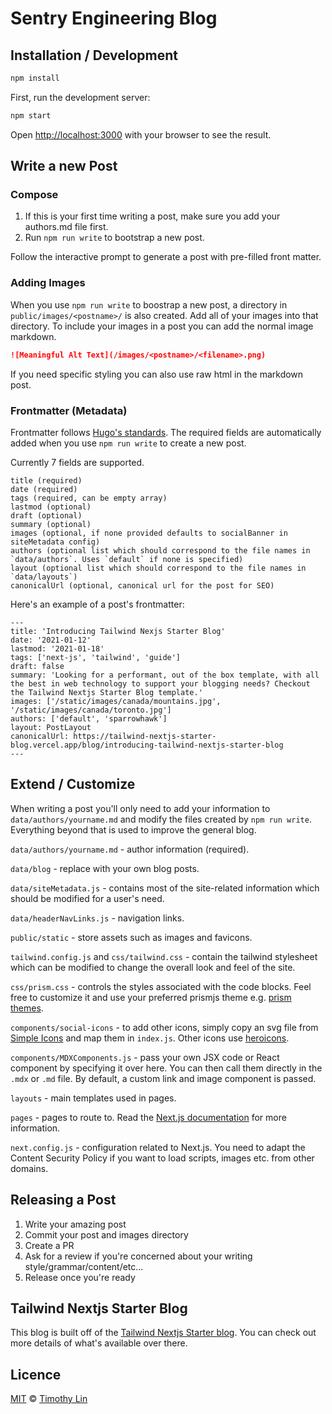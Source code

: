 # Sentry Engineering Blog

## Installation / Development

```bash
npm install
```

First, run the development server:

```bash
npm start
```

Open [http://localhost:3000](http://localhost:3000) with your browser to see the result.

## Write a new Post

### Compose

1. If this is your first time writing a post, make sure you add your authors.md file first.
2. Run `npm run write` to bootstrap a new post.

Follow the interactive prompt to generate a post with pre-filled front matter.

### Adding Images

When you use `npm run write` to boostrap a new post, a directory in `public/images/<postname>/` is also created. Add all of your images into that directory. To include your images in a post you can add the normal image markdown.

```markdown
![Meaningful Alt Text](/images/<postname>/<filename>.png)
```

If you need specific styling you can also use raw html in the markdown post.

### Frontmatter (Metadata)

Frontmatter follows [Hugo's standards](https://gohugo.io/content-management/front-matter/). The required fields are automatically added when you use `npm run write` to create a new post.

Currently 7 fields are supported.

```
title (required)
date (required)
tags (required, can be empty array)
lastmod (optional)
draft (optional)
summary (optional)
images (optional, if none provided defaults to socialBanner in siteMetadata config)
authors (optional list which should correspond to the file names in `data/authors`. Uses `default` if none is specified)
layout (optional list which should correspond to the file names in `data/layouts`)
canonicalUrl (optional, canonical url for the post for SEO)
```

Here's an example of a post's frontmatter:

```
---
title: 'Introducing Tailwind Nexjs Starter Blog'
date: '2021-01-12'
lastmod: '2021-01-18'
tags: ['next-js', 'tailwind', 'guide']
draft: false
summary: 'Looking for a performant, out of the box template, with all the best in web technology to support your blogging needs? Checkout the Tailwind Nextjs Starter Blog template.'
images: ['/static/images/canada/mountains.jpg', '/static/images/canada/toronto.jpg']
authors: ['default', 'sparrowhawk']
layout: PostLayout
canonicalUrl: https://tailwind-nextjs-starter-blog.vercel.app/blog/introducing-tailwind-nextjs-starter-blog
---
```


## Extend / Customize

When writing a post you'll only need to add your information to `data/authors/yourname.md` and modify the files created by `npm run write`. Everything beyond that is used to improve the general blog.

`data/authors/yourname.md` - author information (required).

`data/blog` - replace with your own blog posts.

`data/siteMetadata.js` - contains most of the site-related information which should be modified for a user's need.

`data/headerNavLinks.js` - navigation links.

`public/static` - store assets such as images and favicons.

`tailwind.config.js` and `css/tailwind.css` - contain the tailwind stylesheet which can be modified to change the overall look and feel of the site.

`css/prism.css` - controls the styles associated with the code blocks. Feel free to customize it and use your preferred prismjs theme e.g. [prism themes](https://github.com/PrismJS/prism-themes).

`components/social-icons` - to add other icons, simply copy an svg file from [Simple Icons](https://simpleicons.org/) and map them in `index.js`. Other icons use [heroicons](https://heroicons.com/).

`components/MDXComponents.js` - pass your own JSX code or React component by specifying it over here. You can then call them directly in the `.mdx` or `.md` file. By default, a custom link and image component is passed.

`layouts` - main templates used in pages.

`pages` - pages to route to. Read the [Next.js documentation](https://nextjs.org/docs) for more information.

`next.config.js` - configuration related to Next.js. You need to adapt the Content Security Policy if you want to load scripts, images etc. from other domains.


## Releasing a Post 

1. Write your amazing post
2. Commit your post and images directory
3. Create a PR
4. Ask for a review if you're concerned about your writing style/grammar/content/etc...
5. Release once you're ready


## Tailwind Nextjs Starter Blog
This blog is built off of the [Tailwind Nextjs Starter blog](https://github.com/timlrx/tailwind-nextjs-starter-blog/). You can check out more details of what's available over there.


## Licence

[MIT](https://github.com/timlrx/tailwind-nextjs-starter-blog/blob/master/LICENSE) © [Timothy Lin](https://www.timlrx.com)

